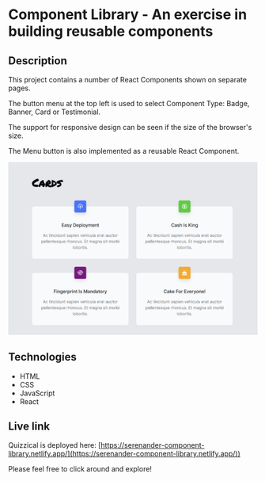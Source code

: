 # Component Library - An exercise in building reusable components

## Description
This project contains a number of React Components shown on separate pages.

The button menu at the top left is used to select Component Type: Badge, Banner, Card or Testimonial.

The support for responsive design can be seen if the size of the browser's size. 

The Menu button is also implemented as a reusable React Component.

![Screen shot of the Component Library](./components.png)

## Technologies
- HTML
- CSS
- JavaScript
- React

## Live link
Quizzical is deployed here:
[https://serenander-component-library.netlify.app/](https://serenander-component-library.netlify.app/))

Please feel free to click around and explore!

